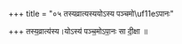 +++
title = "०५ तस्यव्रात्यस्ययोऽस्य पञ्चमो\uf11eऽपानः"

+++
तस्य॒व्रात्य॑स्य।योऽस्य॑ पञ्च॒मोऽपा॒नः सा दी॒क्षा ॥